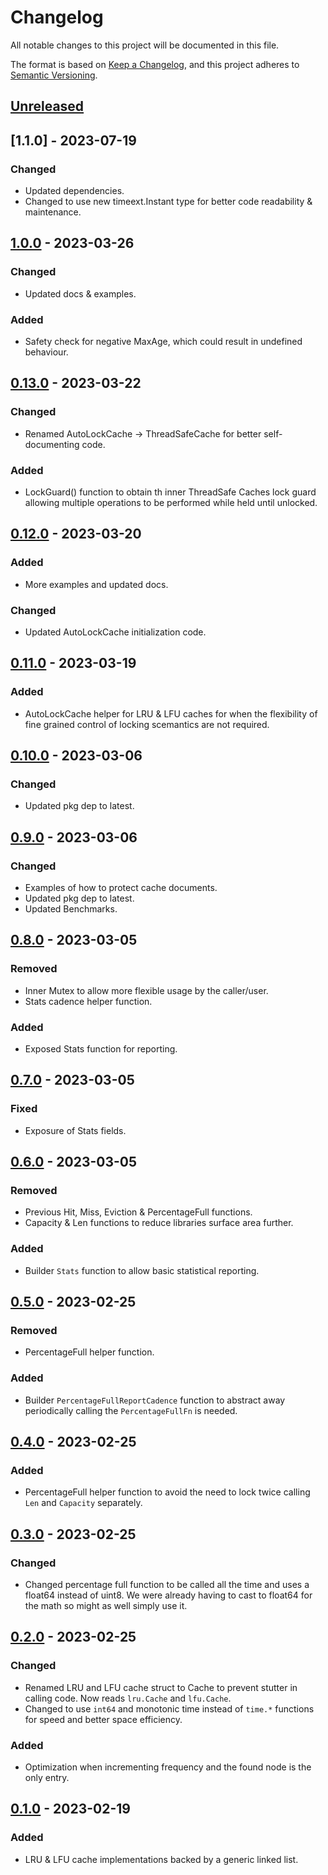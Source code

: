 # Changelog
All notable changes to this project will be documented in this file.

The format is based on [Keep a Changelog](https://keepachangelog.com/en/1.0.0/),
and this project adheres to [Semantic Versioning](https://semver.org/spec/v2.0.0.html).

## [Unreleased]

## [1.1.0] - 2023-07-19
### Changed
- Updated dependencies.
- Changed to use new timeext.Instant type for better code readability & maintenance.

## [1.0.0] - 2023-03-26
### Changed
- Updated docs & examples.

### Added
- Safety check for negative MaxAge, which could result in undefined behaviour.

## [0.13.0] - 2023-03-22
### Changed
- Renamed AutoLockCache -> ThreadSafeCache for better self-documenting code.

### Added
- LockGuard() function to obtain th inner ThreadSafe Caches lock guard allowing multiple operations to be performed while held until unlocked.

## [0.12.0] - 2023-03-20
### Added
- More examples and updated docs.

### Changed
- Updated AutoLockCache initialization code.

## [0.11.0] - 2023-03-19
### Added
- AutoLockCache helper for LRU & LFU caches for when the flexibility of fine grained control of locking scemantics are not required.

## [0.10.0] - 2023-03-06
### Changed
- Updated pkg dep to latest.

## [0.9.0] - 2023-03-06
### Changed
- Examples of how to protect cache documents.
- Updated pkg dep to latest.
- Updated Benchmarks.

## [0.8.0] - 2023-03-05
### Removed
- Inner Mutex to allow more flexible usage by the caller/user.
- Stats cadence helper function.

### Added
- Exposed Stats function for reporting.

## [0.7.0] - 2023-03-05
### Fixed
- Exposure of Stats fields.

## [0.6.0] - 2023-03-05
### Removed
- Previous Hit, Miss, Eviction & PercentageFull functions.
- Capacity & Len functions to reduce libraries surface area further.

### Added
- Builder `Stats` function to allow basic statistical reporting.

## [0.5.0] - 2023-02-25
### Removed
- PercentageFull helper function.

### Added
- Builder `PercentageFullReportCadence` function to abstract away periodically calling the `PercentageFullFn` is needed.

## [0.4.0] - 2023-02-25
### Added
- PercentageFull helper function to avoid the need to lock twice calling `Len` and `Capacity` separately.

## [0.3.0] - 2023-02-25
### Changed
- Changed percentage full function to be called all the time and uses a float64 instead of uint8. We were already having to cast to float64 for the math so might as well simply use it.

## [0.2.0] - 2023-02-25
### Changed
- Renamed LRU and LFU cache struct to Cache to prevent stutter in calling code. Now reads `lru.Cache` and `lfu.Cache`.
- Changed to use `int64` and monotonic time instead of `time.*` functions for speed and better space efficiency.

### Added
- Optimization when incrementing frequency and the found node is the only entry.

## [0.1.0] - 2023-02-19
### Added
- LRU & LFU cache implementations backed by a generic linked list.

[Unreleased]: https://github.com/go-playground/cache/compare/v1.0.1...HEAD
[1.0.1]: https://github.com/go-playground/cache/compare/v1.0.0...v1.0.1
[1.0.0]: https://github.com/go-playground/cache/compare/v0.13.0...v1.0.0
[0.13.0]: https://github.com/go-playground/cache/compare/v0.12.0...v0.13.0
[0.12.0]: https://github.com/go-playground/cache/compare/v0.11.0...v0.12.0
[0.11.0]: https://github.com/go-playground/cache/compare/v0.10.0...v0.11.0
[0.10.0]: https://github.com/go-playground/cache/compare/v0.9.0...v0.10.0
[0.9.0]: https://github.com/go-playground/cache/compare/v0.8.0...v0.9.0
[0.8.0]: https://github.com/go-playground/cache/compare/v0.7.0...v0.8.0
[0.7.0]: https://github.com/go-playground/cache/compare/v0.6.0...v0.7.0
[0.6.0]: https://github.com/go-playground/cache/compare/v0.5.0...v0.6.0
[0.5.0]: https://github.com/go-playground/cache/compare/v0.4.0...v0.5.0
[0.4.0]: https://github.com/go-playground/cache/compare/v0.3.0...v0.4.0
[0.3.0]: https://github.com/go-playground/cache/compare/v0.2.0...v0.3.0
[0.2.0]: https://github.com/go-playground/cache/compare/v0.1.0...v0.2.0
[0.1.0]: https://github.com/go-playground/cache/commit/v0.1.0
